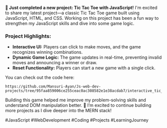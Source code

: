 <!-- @format -->

**🌟 Just completed a new project: Tic Tac Toe with JavaScript!**
I'm excited to share my latest project—a classic Tic Tac Toe game built using JavaScript, HTML, and CSS. Working on this project has been a fun way to strengthen my JavaScript skills and dive into some game logic.

### Project Highlights:

- **Interactive UI:** Players can click to make moves, and the game recognizes winning combinations.
- **Dynamic Game Logic:** The game updates in real-time, preventing invalid moves and announcing a winner or draw.
- **Reset Functionality:** Players can start a new game with a single click.

You can check out the code here:

```
https://github.com/Mansuri-Ayan/Js-web-dev-projects/tree/95faa859006ce255ceac0ac308582e1e38acdab7/interactive_tic_tac_toe
```

Building this game helped me improve my problem-solving skills and understand DOM manipulation better. 🎉
I’m excited to continue building more projects as I dive deeper into the MERN stack!

#JavaScript #WebDevelopment #Coding #Projects #LearningJourney
